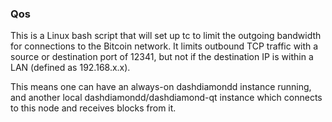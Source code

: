 ### Qos ###

This is a Linux bash script that will set up tc to limit the outgoing bandwidth for connections to the Bitcoin network. It limits outbound TCP traffic with a source or destination port of 12341, but not if the destination IP is within a LAN (defined as 192.168.x.x).

This means one can have an always-on dashdiamondd instance running, and another local dashdiamondd/dashdiamond-qt instance which connects to this node and receives blocks from it.
